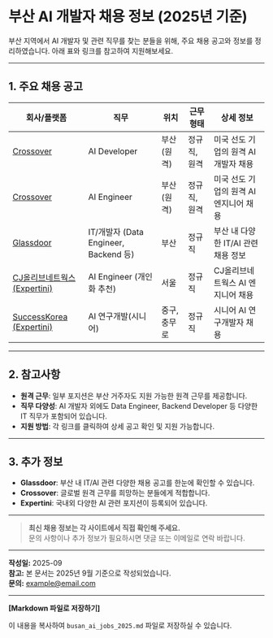 # 부산 AI 개발자 채용 정보 (2025년 기준)

부산 지역에서 AI 개발자 및 관련 직무를 찾는 분들을 위해, 주요 채용 공고와 정보를 정리하였습니다. 아래 표와 링크를 참고하여 지원해보세요.

---

## 1. 주요 채용 공고

| 회사/플랫폼 | 직무 | 위치 | 근무 형태 | 상세 정보 |
|-------------|------|------|-----------|-----------|
| [Crossover](https://www.crossover.com/jobs/ai-developer/kr/city/busan) | AI Developer | 부산 (원격) | 정규직, 원격 | 미국 선도 기업의 원격 AI 개발자 채용 |
| [Crossover](https://www.crossover.com/jobs/ai-engineer/kr/busan) | AI Engineer | 부산 (원격) | 정규직, 원격 | 미국 선도 기업의 원격 AI 엔지니어 채용 |
| [Glassdoor](https://www.glassdoor.com/Job/busan-it-jobs-SRCH_IL.0,5_IC4554719_KO6,8.htm) | IT/개발자 (Data Engineer, Backend 등) | 부산 | 정규직 | 부산 내 다양한 IT/AI 관련 채용 정보 |
| [CJ올리브네트웍스 (Expertini)](https://kr.expertini.com/jobs/job/cj-aisilgyeongryeog-ai-engineergaeinhwacuceon-south-korea-cjolribeuneteuweogseu-186691c9e1c9/) | AI Engineer (개인화 추천) | 서울 | 정규직 | CJ올리브네트웍스 AI 엔지니어 채용 |
| [SuccessKorea (Expertini)](https://kr.expertini.com/jobs/job/ai-yeongugaebalsinieo-korea-successkorea-fd7da43e2a86/amp/) | AI 연구개발(시니어) | 중구, 충무로 | 정규직 | 시니어 AI 연구개발자 채용 |

---

## 2. 참고사항

- **원격 근무**: 일부 포지션은 부산 거주자도 지원 가능한 원격 근무를 제공합니다.
- **직무 다양성**: AI 개발자 외에도 Data Engineer, Backend Developer 등 다양한 IT 직무가 포함되어 있습니다.
- **지원 방법**: 각 링크를 클릭하여 상세 공고 확인 및 지원 가능합니다.

---

## 3. 추가 정보

- **Glassdoor**: 부산 내 IT/AI 관련 다양한 채용 공고를 한눈에 확인할 수 있습니다.
- **Crossover**: 글로벌 원격 근무를 희망하는 분들에게 적합합니다.
- **Expertini**: 국내외 다양한 AI 관련 포지션이 등록되어 있습니다.

---

> **최신 채용 정보는 각 사이트에서 직접 확인해 주세요.**  
> 문의 사항이나 추가 정보가 필요하시면 댓글 또는 이메일로 연락 바랍니다.

---

**작성일:** 2025-09  
**참고:** 본 문서는 2025년 9월 기준으로 작성되었습니다.  
**문의:** example@email.com

---

**[Markdown 파일로 저장하기]**

이 내용을 복사하여 `busan_ai_jobs_2025.md` 파일로 저장하실 수 있습니다.